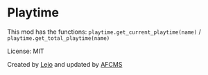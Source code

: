 # Playtime

This mod has the functions: `playtime.get_current_playtime(name)` / `playtime.get_total_playtime(name)`

License: MIT

Created by [Lejo](https://github.com/Lejo1) and updated by [AFCMS](https://github.com/AFCMS)
